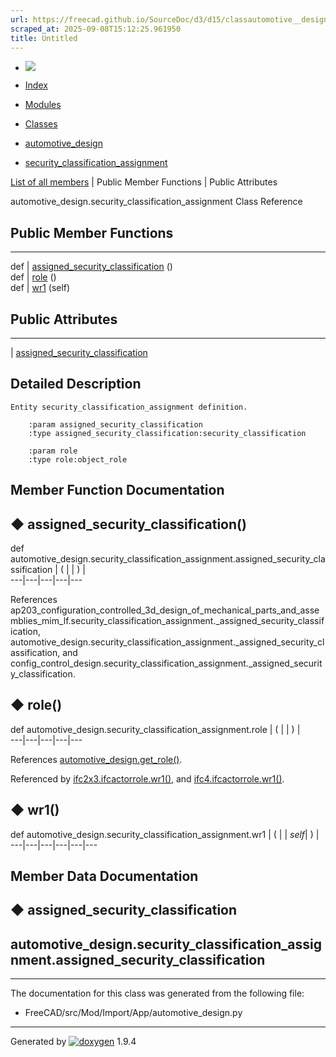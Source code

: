 ```yaml
---
url: https://freecad.github.io/SourceDoc/d3/d15/classautomotive__design_1_1security__classification__assignment.html
scraped_at: 2025-09-08T15:12:25.961950
title: Untitled
---
```


  * [ ![](https://www.freecad.org/svg/logo-freecad.svg) ](https://freecadweb.org "FreeCAD")
  * [Index](../../index.html "Index")
  * [Modules](../../modules.html "Modules list")
  * [Classes](../../annotated.html "Annotated list")

  * [automotive_design](../../d4/ddf/namespaceautomotive__design.html)
  * [security_classification_assignment](../../d3/d15/classautomotive__design_1_1security__classification__assignment.html)

[List of all members](../../d5/df0/classautomotive__design_1_1security__classification__assignment-members.html) | Public Member Functions | Public Attributes

automotive_design.security_classification_assignment Class Reference

##  Public Member Functions  
  
---  
def | [assigned_security_classification](../../d3/d15/classautomotive__design_1_1security__classification__assignment.html#ac4376dda91b3e2da9234bb4a52374459) ()  
def | [role](../../d3/d15/classautomotive__design_1_1security__classification__assignment.html#af28d42c9dd680b51dd1e2870c4678889) ()  
def | [wr1](../../d3/d15/classautomotive__design_1_1security__classification__assignment.html#a6f0e390e6b733ffdb1e63b3425727d43) (self)  
  
##  Public Attributes  
  
---  
|
[assigned_security_classification](../../d3/d15/classautomotive__design_1_1security__classification__assignment.html#aa218c4a8be6d04ed3ef303756968e414)  
  
## Detailed Description

    
    
    Entity security_classification_assignment definition.
    
        :param assigned_security_classification
        :type assigned_security_classification:security_classification
    
        :param role
        :type role:object_role

## Member Function Documentation

## ◆ assigned_security_classification()

def automotive_design.security_classification_assignment.assigned_security_classification  | ( | | ) |   
---|---|---|---|---  
  
References
ap203_configuration_controlled_3d_design_of_mechanical_parts_and_assemblies_mim_lf.security_classification_assignment._assigned_security_classification,
automotive_design.security_classification_assignment._assigned_security_classification,
and
config_control_design.security_classification_assignment._assigned_security_classification.

## ◆ role()

def automotive_design.security_classification_assignment.role  | ( | | ) |   
---|---|---|---|---  
  
References
[automotive_design.get_role()](../../d4/ddf/namespaceautomotive__design.html#aa39c3b3145ab49b56fd7b3de3f8effb4).

Referenced by
[ifc2x3.ifcactorrole.wr1()](../../d9/d2f/classifc2x3_1_1ifcactorrole.html#ae281a252ec7f6b1d00c2b9989182978f),
and
[ifc4.ifcactorrole.wr1()](../../d8/d4c/classifc4_1_1ifcactorrole.html#aad59c64b5c5e278a59b5366592647b2d).

## ◆ wr1()

def automotive_design.security_classification_assignment.wr1  | ( |  | _self_| ) |   
---|---|---|---|---|---  
  
## Member Data Documentation

## ◆ assigned_security_classification

automotive_design.security_classification_assignment.assigned_security_classification  
---  
  
* * *

The documentation for this class was generated from the following file:

  * FreeCAD/src/Mod/Import/App/automotive_design.py

* * *

Generated by
[![doxygen](../../doxygen.svg)](https://www.doxygen.org/index.html) 1.9.4

